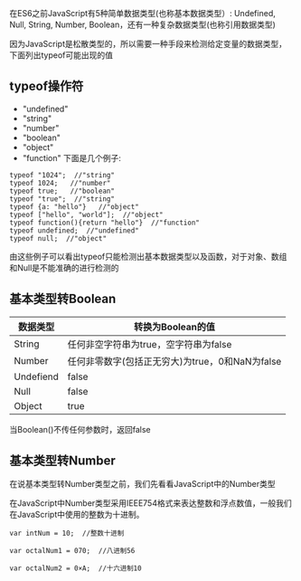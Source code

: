 在ES6之前JavaScript有5种简单数据类型(也称基本数据类型）: Undefined, Null, String, Number, Boolean，还有一种复杂数据类型(也称引用数据类型)  

因为JavaScript是松散类型的，所以需要一种手段来检测给定变量的数据类型，下面列出typeof可能出现的值

## typeof操作符  
- "undefined"
- "string"
- "number"
- "boolean"
- "object"
- "function"
下面是几个例子: 
```
typeof "1024";  //"string"
typeof 1024;   //"number"
typeof true;   //"boolean"
typeof "true";  //"string"
typeof {a: "hello"}   //"object"
typeof ["hello", "world"];  //"object"
typeof function(){return "hello"}  //"function"
typeof undefined;  //"undefined"
typeof null;  //"object"
```
由这些例子可以看出typeof只能检测出基本数据类型以及函数，对于对象、数组和Null是不能准确的进行检测的

## 基本类型转Boolean
| 数据类型 | 转换为Boolean的值 |
| --- | --- |
| String | 任何非空字符串为true，空字符串为false |
| Number | 任何非零数字(包括正无穷大)为true，0和NaN为false |
| Undefiend | false |
| Null | false |
| Object | true |

当Boolean()不传任何参数时，返回false  

## 基本类型转Number

在说基本类型转Number类型之前，我们先看看JavaScript中的Number类型  

在JavaScript中Number类型采用IEEE754格式来表达整数和浮点数值，一般我们在JavaScript中使用的整数为十进制。
```
var intNum = 10;  //整数十进制

var octalNum1 = 070;  //八进制56

var octalNum2 = 0×A;  //十六进制10
```
